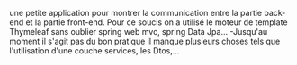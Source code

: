une petite application pour montrer la communication entre la partie back-end et la partie front-end.
Pour ce soucis on a utilisé le moteur de template Thymeleaf sans oublier spring web mvc, spring Data Jpa...
-Jusqu'au moment il s'agit pas du bon pratique il manque plusieurs choses tels que l'utilisation d'une couche services, les Dtos,...
